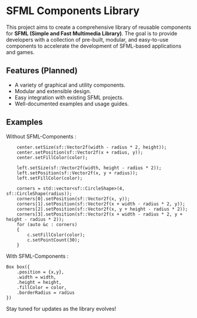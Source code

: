 # SFML Components Library

This project aims to create a comprehensive library of reusable components for **SFML (Simple and Fast Multimedia Library)**. The goal is to provide developers with a collection of pre-built, modular, and easy-to-use components to accelerate the development of SFML-based applications and games.

## Features (Planned)

- A variety of graphical and utility components.
- Modular and extensible design.
- Easy integration with existing SFML projects.
- Well-documented examples and usage guides.

## Examples

Without SFML-Components :

```
    center.setSize(sf::Vector2f(width - radius * 2, height));
    center.setPosition(sf::Vector2f(x + radius, y));
    center.setFillColor(color);

    left.setSize(sf::Vector2f(width, height - radius * 2));
    left.setPosition(sf::Vector2f(x, y + radius));
    left.setFillColor(color);

    corners = std::vector<sf::CircleShape>(4, sf::CircleShape(radius));
    corners[0].setPosition(sf::Vector2f(x, y));
    corners[1].setPosition(sf::Vector2f(x + width - radius * 2, y));
    corners[2].setPosition(sf::Vector2f(x, y + height - radius * 2));
    corners[3].setPosition(sf::Vector2f(x + width - radius * 2, y + height - radius * 2));
    for (auto &c : corners)
    {
        c.setFillColor(color);
        c.setPointCount(30);
    }
```

With SFML-Components :

```
Box box({
    .position = {x,y},
    .width = width,
    .height = height,
    .fillColor = color,
    .borderRadius = radius
})
```

Stay tuned for updates as the library evolves!

